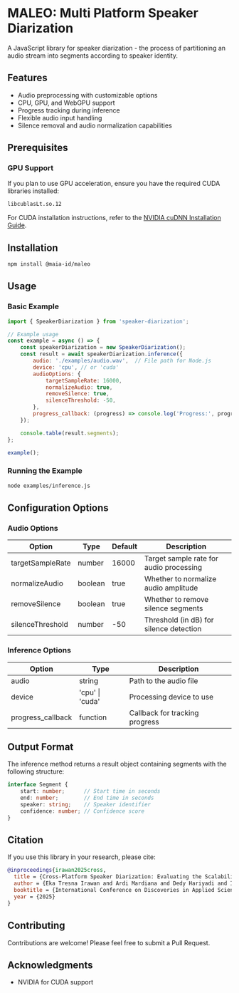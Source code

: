 # MALEO: Multi Platform Speaker Diarization

A JavaScript library for speaker diarization - the process of partitioning an audio stream into segments according to speaker identity.

## Features

- Audio preprocessing with customizable options
- CPU, GPU, and WebGPU support
- Progress tracking during inference
- Flexible audio input handling
- Silence removal and audio normalization capabilities

## Prerequisites

### GPU Support

If you plan to use GPU acceleration, ensure you have the required CUDA libraries installed:

```bash
libcublasLt.so.12
```

For CUDA installation instructions, refer to the [NVIDIA cuDNN Installation Guide](https://docs.nvidia.com/deeplearning/cudnn/latest/installation/linux.html).

## Installation

```bash
npm install @maia-id/maleo
```

## Usage

### Basic Example

```javascript
import { SpeakerDiarization } from 'speaker-diarization';

// Example usage
const example = async () => {
    const speakerDiarization = new SpeakerDiarization();
    const result = await speakerDiarization.inference({
        audio: './examples/audio.wav',  // File path for Node.js
        device: 'cpu', // or 'cuda'
        audioOptions: {
            targetSampleRate: 16000,
            normalizeAudio: true,
            removeSilence: true,
            silenceThreshold: -50,
        },
        progress_callback: (progress) => console.log('Progress:', progress)
    });

    console.table(result.segments);
};

example();
```

### Running the Example

```bash
node examples/inference.js
```

## Configuration Options

### Audio Options

| Option | Type | Default | Description |
|--------|------|---------|-------------|
| targetSampleRate | number | 16000 | Target sample rate for audio processing |
| normalizeAudio | boolean | true | Whether to normalize audio amplitude |
| removeSilence | boolean | true | Whether to remove silence segments |
| silenceThreshold | number | -50 | Threshold (in dB) for silence detection |

### Inference Options

| Option | Type | Description |
|--------|------|-------------|
| audio | string | Path to the audio file |
| device | 'cpu' \| 'cuda' | Processing device to use |
| progress_callback | function | Callback for tracking progress |

## Output Format

The inference method returns a result object containing segments with the following structure:

```typescript
interface Segment {
    start: number;      // Start time in seconds
    end: number;        // End time in seconds
    speaker: string;    // Speaker identifier
    confidence: number; // Confidence score
}
```

## Citation

If you use this library in your research, please cite:

```bibtex
@inproceedings{irawan2025cross,
  title = {Cross-Platform Speaker Diarization: Evaluating the Scalability of Maleo},
  author = {Eka Tresna Irawan and Ardi Mardiana and Dedy Hariyadi and I Putu Agus Eka Pratama},
  booktitle = {International Conference on Discoveries in Applied Sciences & Advanced Technology 2025},
  year = {2025}
}
```

## Contributing

Contributions are welcome! Please feel free to submit a Pull Request.

## Acknowledgments

- NVIDIA for CUDA support
